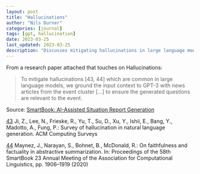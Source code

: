 ```yaml
---
layout: post
title: "Hallucinations"
author: "Nils Durner"
categories: [journal]
tags: [gpt, hallucination]
date: 2023-03-25
last_updated: 2023-03-25
description: "Discusses mitigating hallucinations in large language models by grounding GPT-3 inputs with event-specific news articles, referencing key research on faithfulness."
---
```


From a research paper attached that touches on Hallucinations:
> To mitigate hallucinations [43, 44] which are common in large language models, we ground the input context to GPT-3 with news articles from the event cluster [...] to ensure the generated questions are relevant to the event.

Source: [SmartBook: AI-Assisted Situation Report Generation](https://arxiv.org/abs/2303.14337)

[43](https://arxiv.org/abs/2202.03629) Ji, Z., Lee, N., Frieske, R., Yu, T., Su, D., Xu, Y., Ishii, E., Bang, Y., Madotto, A., Fung, P.: Survey of hallucination in natural language generation. ACM Computing Surveys

[44](https://arxiv.org/abs/2005.00661) Maynez, J., Narayan, S., Bohnet, B., McDonald, R.: On faithfulness and factuality in abstractive summarization. In: Proceedings of the 58th SmartBook 23 Annual Meeting of the Association for Computational Linguistics, pp. 1906–1919 (2020)
